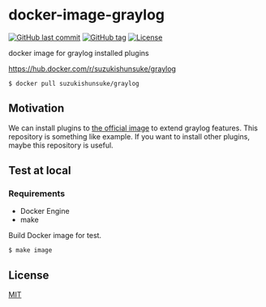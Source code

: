 # docker-image-graylog

[![GitHub last commit](https://img.shields.io/github/last-commit/suzuki-shunsuke/docker-image-graylog.svg)](https://github.com/suzuki-shunsuke/docker-image-graylog)
[![GitHub tag](https://img.shields.io/github/tag/suzuki-shunsuke/docker-image-graylog.svg)](https://github.com/suzuki-shunsuke/docker-image-graylog/releases)
[![License](http://img.shields.io/badge/license-mit-blue.svg?style=flat-square)](https://raw.githubusercontent.com/suzuki-shunsuke/docker-image-graylog/master/LICENSE)

docker image for graylog installed plugins

https://hub.docker.com/r/suzukishunsuke/graylog

```
$ docker pull suzukishunsuke/graylog
```

## Motivation

We can install plugins to [the official image](https://hub.docker.com/r/graylog/graylog/) to extend graylog features.
This repository is something like example.
If you want to install other plugins, maybe this repository is useful.

## Test at local

### Requirements

* Docker Engine
* make

Build Docker image for test.

```
$ make image
```

## License

[MIT](LICENSE)
